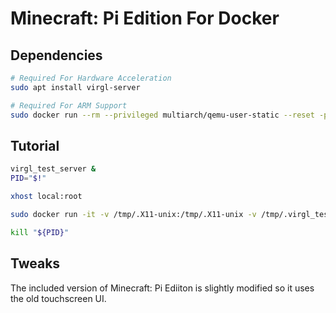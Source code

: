 # Minecraft: Pi Edition For Docker

## Dependencies
```sh
# Required For Hardware Acceleration
sudo apt install virgl-server

# Required For ARM Support
sudo docker run --rm --privileged multiarch/qemu-user-static --reset -p yes
```

## Tutorial
```sh
virgl_test_server &
PID="$!"

xhost local:root

sudo docker run -it -v /tmp/.X11-unix:/tmp/.X11-unix -v /tmp/.virgl_test:/tmp/.virgl_test -v ~/.minecraft-pi:/root/.minecraft -e DISPLAY=unix${DISPLAY} thebrokenrail/minecraft-pi

kill "${PID}"
```

## Tweaks
The included version of Minecraft: Pi Ediiton is slightly modified so it uses the old touchscreen UI.
